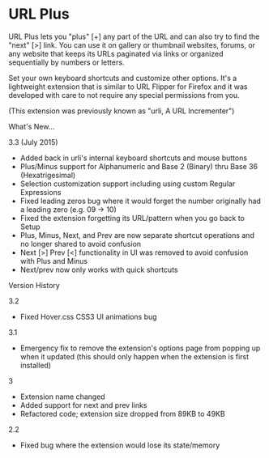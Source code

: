 # URL Plus

URL Plus lets you "plus" [+] any part of the URL and can also try to find the "next" [>] link. You can use it on gallery or thumbnail websites, forums, or any website that keeps its URLs paginated via links or organized sequentially by numbers or letters.

Set your own keyboard shortcuts and customize other options. It's a lightweight extension that is similar to URL Flipper for Firefox and it was developed with care to not require any special permissions from you.

(This extension was previously known as "urli, A URL Incrementer")



What's New...

3.3 (July 2015)
- Added back in urli's internal keyboard shortcuts and mouse buttons
- Plus/Minus support for Alphanumeric and Base 2 (Binary) thru Base 36 (Hexatrigesimal)
- Selection customization support including using custom Regular Expressions
- Fixed leading zeros bug where it would forget the number originally had a leading zero (e.g. 09 -> 10)
- Fixed the extension forgetting its URL/pattern when you go back to Setup
- Plus, Minus, Next, and Prev are now separate shortcut operations and no longer shared to avoid confusion
- Next [>] Prev [<] functionality in UI was removed to avoid confusion with Plus and Minus
- Next/prev now only works with quick shortcuts

Version History

3.2
- Fixed Hover.css CSS3 UI animations bug

3.1
- Emergency fix to remove the extension's options page from popping up when it updated (this should only happen when the extension is first installed)

3
- Extension name changed
- Added support for next and prev links
- Refactored code; extension size dropped from 89KB to 49KB

2.2
- Fixed bug where the extension would lose its state/memory